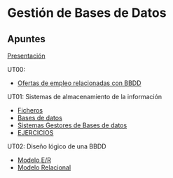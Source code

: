 # Gestión de Bases de Datos

## Apuntes

[Presentación](./apuntes/ut00/presentacion.md) 

UT00:
* [Ofertas de empleo relacionadas con BBDD](./apuntes/ut00/ofertas-de-empleo.md)

UT01: Sistemas de almacenamiento de la información
* [Ficheros](./apuntes/ut01/ficheros.md)
* [Bases de datos](./apuntes/ut01/bases-de-datos.md)
* [Sistemas Gestores de Bases de datos](./apuntes/ut01/sistemas-gestores-de-bbdd.md)
* [EJERCICIOS](./apuntes/ejercicios/ut01.md)

UT02: Diseño lógico de una BBDD
* [Modelo E/R](./apuntes/ut02/modelo-entidad-relacion.md)
* [Modelo Relacional](./apuntes/ut02/modelo-relacional.md)
